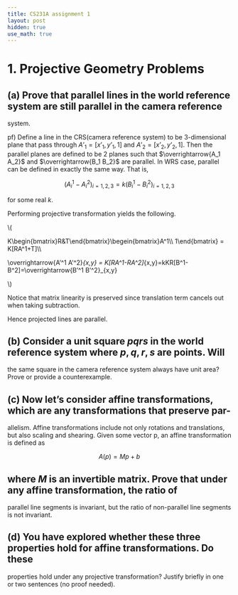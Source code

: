 ```yaml
---
title: CS231A assignment 1
layout: post
hidden: true
use_math: true
---
```

# 1. Projective Geometry Problems

## (a) Prove that parallel lines in the world reference system are still parallel in the camera reference
system.

pf) Define a line in the CRS(camera reference system) to be 3-dimensional plane that pass through $A’_1=[x’_1, y’_1, 1]$ and $A’_2=[x’_2, y’_2, 1]$. Then the parallel planes are defined to be 2 planes such that $\overrightarrow{A_1 A_2}$ and $\overrightarrow{B_1 B_2}$ are parallel. In WRS case, parallel can be defined in exactly the same way. That is,

$$
(A^1_i-A^2_i)_{i=1,2,3}=k(B^1_i-B^2_i)_{i=1,2,3}
$$

for some real $k$.

Performing projective transformation yields the following.

\\(

K\begin{bmatrix}R&T\end{bmatrix}\begein{bmatrix}A^1\\\ 1\end{bmatrix} = K\[RA^1+T\]\\\ 

\overrightarrow{A’^1 A’^2}_{x,y} = K\[RA^1-RA^2\]_{x,y}=kKR\[B^1-B^2\]=\overrightarrow{B’^1 B’^2}_{x,y}

\\)

Notice that matrix linearity is preserved since translation term cancels out when taking subtraction.

Hence projected lines are parallel.

## (b) Consider a unit square $pqrs$ in the world reference system where $p, q, r, s$ are points. Will
the same square in the camera reference system always have unit area? Prove or provide a
counterexample.

## (c) Now let’s consider affine transformations, which are any transformations that preserve par-
allelism. Affine transformations include not only rotations and translations, but also scaling
and shearing. Given some vector p, an affine transformation is defined as

$$
A(p) = Mp + b
$$

## where $M$ is an invertible matrix. Prove that under any affine transformation, the ratio of
parallel line segments is invariant, but the ratio of non-parallel line segments is not invariant.

## (d) You have explored whether these three properties hold for affine transformations. Do these
properties hold under any projective transformation? Justify briefly in one or two sentences
(no proof needed).
